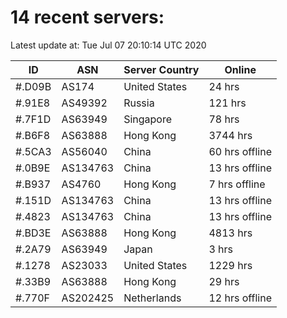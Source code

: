 # 14 recent servers:

Latest update at: Tue Jul 07 20:10:14 UTC 2020

| ID | ASN | Server Country | Online |
| -- | --- | -------------- | ------ |
| #.D09B | AS174 | United States | 24 hrs |
| #.91E8 | AS49392 | Russia | 121 hrs |
| #.7F1D | AS63949 | Singapore | 78 hrs |
| #.B6F8 | AS63888 | Hong Kong | 3744 hrs |
| #.5CA3 | AS56040 | China | 60 hrs offline |
| #.0B9E | AS134763 | China | 13 hrs offline |
| #.B937 | AS4760 | Hong Kong | 7 hrs offline |
| #.151D | AS134763 | China | 13 hrs offline |
| #.4823 | AS134763 | China | 13 hrs offline |
| #.BD3E | AS63888 | Hong Kong | 4813 hrs |
| #.2A79 | AS63949 | Japan | 3 hrs |
| #.1278 | AS23033 | United States | 1229 hrs |
| #.33B9 | AS63888 | Hong Kong | 29 hrs |
| #.770F | AS202425 | Netherlands | 12 hrs offline |

